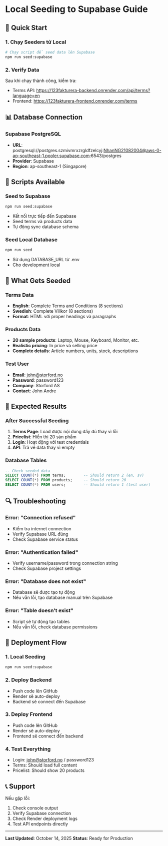 # Local Seeding to Supabase Guide

## 🚀 Quick Start

### 1. Chạy Seeders từ Local
```bash
# Chạy script để seed data lên Supabase
npm run seed:supabase
```

### 2. Verify Data
Sau khi chạy thành công, kiểm tra:
- Terms API: https://123fakturera-backend.onrender.com/api/terms?language=en
- Frontend: https://123fakturera-frontend.onrender.com/terms

## 📊 Database Connection

### Supabase PostgreSQL
- **URL**: postgresql://postgres.szmivmrxzrgldfzelcyj:NhanNG21082004@aws-0-ap-southeast-1.pooler.supabase.com:6543/postgres
- **Provider**: Supabase
- **Region**: ap-southeast-1 (Singapore)

## 🔧 Scripts Available

### Seed to Supabase
```bash
npm run seed:supabase
```
- Kết nối trực tiếp đến Supabase
- Seed terms và products data
- Tự động sync database schema

### Seed Local Database
```bash
npm run seed
```
- Sử dụng DATABASE_URL từ .env
- Cho development local

## 📝 What Gets Seeded

### Terms Data
- **English**: Complete Terms and Conditions (8 sections)
- **Swedish**: Complete Villkor (8 sections)
- **Format**: HTML với proper headings và paragraphs

### Products Data
- **20 sample products**: Laptop, Mouse, Keyboard, Monitor, etc.
- **Realistic pricing**: In price và selling price
- **Complete details**: Article numbers, units, stock, descriptions

### Test User
- **Email**: john@storford.no
- **Password**: password123
- **Company**: Storford AS
- **Contact**: John Andre

## 🎯 Expected Results

### After Successful Seeding
1. **Terms Page**: Load được nội dung đầy đủ thay vì lỗi
2. **Pricelist**: Hiển thị 20 sản phẩm
3. **Login**: Hoạt động với test credentials
4. **API**: Trả về data thay vì empty

### Database Tables
```sql
-- Check seeded data
SELECT COUNT(*) FROM terms;        -- Should return 2 (en, sv)
SELECT COUNT(*) FROM products;     -- Should return 20
SELECT COUNT(*) FROM users;        -- Should return 1 (test user)
```

## 🔍 Troubleshooting

### Error: "Connection refused"
- Kiểm tra internet connection
- Verify Supabase URL đúng
- Check Supabase service status

### Error: "Authentication failed"
- Verify username/password trong connection string
- Check Supabase project settings

### Error: "Database does not exist"
- Database sẽ được tạo tự động
- Nếu vẫn lỗi, tạo database manual trên Supabase

### Error: "Table doesn't exist"
- Script sẽ tự động tạo tables
- Nếu vẫn lỗi, check database permissions

## 🚀 Deployment Flow

### 1. Local Seeding
```bash
npm run seed:supabase
```

### 2. Deploy Backend
- Push code lên GitHub
- Render sẽ auto-deploy
- Backend sẽ connect đến Supabase

### 3. Deploy Frontend
- Push code lên GitHub
- Render sẽ auto-deploy
- Frontend sẽ connect đến backend

### 4. Test Everything
- Login: john@storford.no / password123
- Terms: Should load full content
- Pricelist: Should show 20 products

## 📞 Support

Nếu gặp lỗi:
1. Check console output
2. Verify Supabase connection
3. Check Render deployment logs
4. Test API endpoints directly

---
**Last Updated**: October 14, 2025
**Status**: Ready for Production
